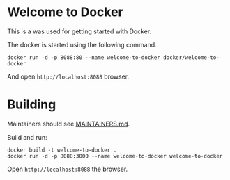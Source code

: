 # Welcome to Docker

This is a was used for getting started with Docker.

The docker is started using the following command.
```
docker run -d -p 8088:80 --name welcome-to-docker docker/welcome-to-docker
```
And open `http://localhost:8088`  browser.

# Building

Maintainers should see [MAINTAINERS.md](MAINTAINERS.md).

Build and run:
```
docker build -t welcome-to-docker . 
docker run -d -p 8088:3000 --name welcome-to-docker welcome-to-docker
```
Open `http://localhost:8088` the browser.
